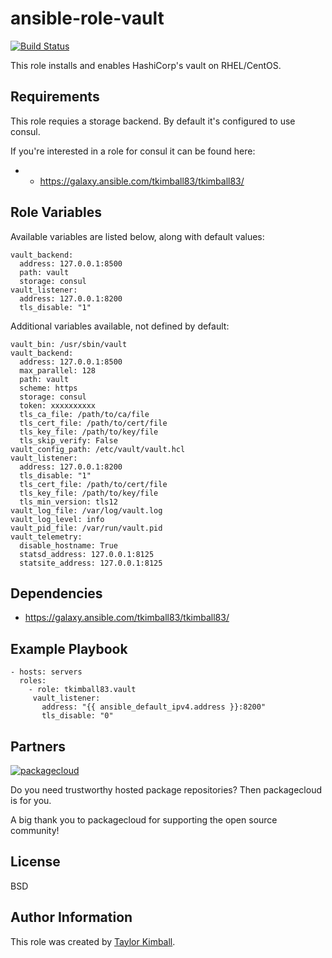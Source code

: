 # ansible-role-vault

[![Build Status](https://travis-ci.org/tkimball83/ansible-role-vault.svg?branch=master)](https://travis-ci.org/tkimball83/ansible-role-vault)

This role installs and enables HashiCorp's vault on RHEL/CentOS.

## Requirements

This role requies a storage backend.  By default it's configured to use consul.

If you're interested in a role for consul it can be found here:

 *  * https://galaxy.ansible.com/tkimball83/tkimball83/

## Role Variables

Available variables are listed below, along with default values:

    vault_backend:
      address: 127.0.0.1:8500
      path: vault
      storage: consul
    vault_listener:
      address: 127.0.0.1:8200
      tls_disable: "1"

Additional variables available, not defined by default:

    vault_bin: /usr/sbin/vault
    vault_backend:
      address: 127.0.0.1:8500
      max_parallel: 128
      path: vault
      scheme: https
      storage: consul
      token: xxxxxxxxxx
      tls_ca_file: /path/to/ca/file
      tls_cert_file: /path/to/cert/file
      tls_key_file: /path/to/key/file
      tls_skip_verify: False
    vault_config_path: /etc/vault/vault.hcl
    vault_listener:
      address: 127.0.0.1:8200
      tls_disable: "1"
      tls_cert_file: /path/to/cert/file
      tls_key_file: /path/to/key/file
      tls_min_version: tls12
    vault_log_file: /var/log/vault.log
    vault_log_level: info
    vault_pid_file: /var/run/vault.pid
    vault_telemetry:
      disable_hostname: True
      statsd_address: 127.0.0.1:8125
      statsite_address: 127.0.0.1:8125

## Dependencies

 * https://galaxy.ansible.com/tkimball83/tkimball83/

## Example Playbook

    - hosts: servers
      roles:
        - role: tkimball83.vault
         vault_listener:
           address: "{{ ansible_default_ipv4.address }}:8200"
           tls_disable: "0"

## Partners

[![packagecloud](http://dka575ofm4ao0.cloudfront.net/pages-transactional_logos/retina/10543/gKme3F4XRaC5EyKJzKsA)](https://packagecloud.io)

Do you need trustworthy hosted package repositories?  Then packagecloud is for you.

A big thank you to packagecloud for supporting the open source community!
         
## License

BSD

## Author Information

This role was created by [Taylor Kimball](http://www.linuxhq.org).
